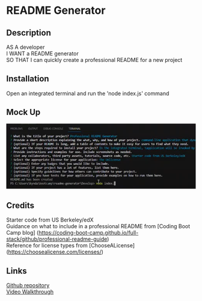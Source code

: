# README Generator

## Description

AS A developer <br>
I WANT a README generator <br>
SO THAT I can quickly create a professional README for a new project <br>

## Installation

Open an integrated terminal and run the 'node index.js' command

## Mock Up

![screenshot of README generator app in integrated terminal](assets/images/Screenshot.png)

## Credits

Starter code from US Berkeley/edX <br>
Guidance on what to include in a professional README from [Coding Boot Camp blog] (https://coding-boot-camp.github.io/full-stack/github/professional-readme-guide) <br>
Reference for license types from [ChooseALicense] (https://choosealicense.com/licenses/)

## Links

[Github repository](https://github.com/kyndalbowers/readme-generator) <br>
[Video Walkthrough](https://drive.google.com/file/d/1lv73AuzJhBdRkjnOCMN4LwzFwma7Ggby/view) <br>